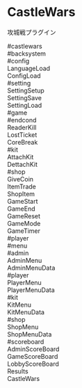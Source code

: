 # CastleWars
攻城戦プラグイン

#castlewars   
    #backsystem   
        #config   
            LanguageLoad   
            ConfigLoad   
        #setting   
            SettingSetup   
            SettingSave   
            SettingLoad   
    #game   
        #endcond   
            ReaderKill   
            LostTicket   
            CoreBreak   
        #kit   
            AttachKit   
            DettachKit   
        #shop   
            GiveCoin   
            ItemTrade   
            ShopItem   
        GameStart   
        GameEnd   
        GameReset   
        GameMode   
        GameTimer   
    #player   
        #menu   
            #admin   
                AdminMenu   
                AdminMenuData   
            #player   
                PlayerMenu   
                PlayerMenuData   
            #kit   
                KitMenu   
                KitMenuData   
            #shop   
                ShopMenu   
                ShopMenuData   
        #scoreboard   
            AdminScoreBoard   
            GameScoreBoard   
            LobbyScoreBoard   
        Results   
    CastleWars   
